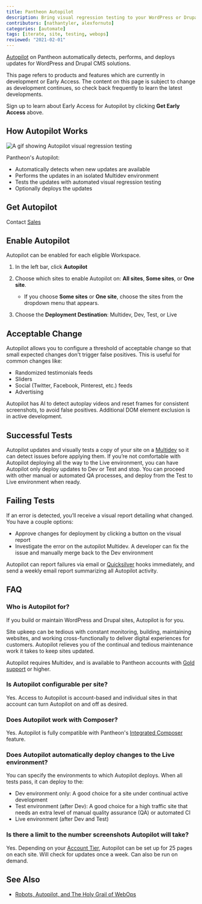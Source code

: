 ```yaml
---
title: Pantheon Autopilot
description: Bring visual regression testing to your WordPress or Drupal site
contributors: [nathantyler, alexfornuto]
categories: [automate]
tags: [iterate, site, testing, webops]
reviewed: "2021-02-01"
---
```


[Autopilot](https://pantheon.io/autopilot?docs) on Pantheon automatically detects, performs, and deploys updates for WordPress and Drupal CMS solutions.

<Alert title="Early Access" type="info" icon="leaf">

This page refers to products and features which are currently in development or Early Access. The content on this page is subject to change as development continues, so check back frequently to learn the latest developments.

</Alert>

<Enablement title="Get Early Access" link="https://pantheon.io/earlyaccess/autopilot?docs">

Sign up to learn about Early Access for Autopilot by clicking **Get Early Access** above.

</Enablement>

## How Autopilot Works

![A gif showing Autopilot visual regression testing](../images/dashboard/vrt.gif)

Pantheon's Autopilot:

- Automatically detects when new updates are available
- Performs the updates in an isolated Multidev environment
- Tests the updates with automated visual regression testing
- Optionally deploys the updates

## Get Autopilot

Contact [Sales](https://pantheon.io/earlyaccess/autopilot?docs)
## Enable Autopilot

Autopilot can be enabled for each eligible Workspace.

1. In the left bar, click **<i className="fa fa-robot"></i> Autopilot**

1. Choose which sites to enable Autopilot on: **All sites**, **Some sites**, or **One site**.

   - If you choose **Some sites** or **One site**, choose the sites from the dropdown menu that appears.

1. Choose the **Deployment Destination**: Multidev, Dev, Test, or Live

## Acceptable Change

Autopilot allows you to configure a threshold of acceptable change so that small expected changes don't trigger false positives. This is useful for common changes like:

- Randomized testimonials feeds
- Sliders
- Social (Twitter, Facebook, Pinterest, etc.) feeds
- Advertising

Autopilot has AI to detect autoplay videos and reset frames for consistent screenshots, to avoid false positives. Additional DOM element exclusion is in active development.

## Successful Tests

Autopilot updates and visually tests a copy of your site on a [Multidev](/multidev) so it can detect issues before applying them. If you’re not comfortable with Autopilot deploying all the way to the Live environment, you can have Autopilot only deploy updates to Dev or Test and stop. You can proceed with other manual or automated QA processes, and deploy from the Test to Live environment when ready.

## Failing Tests

If an error is detected, you’ll receive a visual report detailing what changed. You have a couple options:

- Approve changes for deployment by clicking a button on the visual report
- Investigate the error on the autopilot Multidev. A developer can fix the issue and manually merge back to the Dev environment

Autopilot can report failures via email or [Quicksilver](/quicksilver) hooks immediately, and send a weekly email report summarizing all Autopilot activity.

## FAQ

### Who is Autopilot for?

If you build or maintain WordPress and Drupal sites, Autopilot is for you.

Site upkeep can be tedious with constant monitoring, building, maintaining websites, and working cross-functionally to deliver digital experiences for customers. Autopilot relieves you of the continual and tedious maintenance work it takes to keep sites updated.

Autopilot requires Multidev, and is available to Pantheon accounts with [Gold support](/support#support-features-and-response-times) or higher.

### Is Autopilot configurable per site?

Yes. Access to Autopilot is account-based and individual sites in that account can turn Autopilot on and off as desired.

### Does Autopilot work with Composer?

Yes. Autopilot is fully compatible with Pantheon's [Integrated Composer](/integrated-composer) feature.

### Does Autopilot automatically deploy changes to the Live environment?

You can specify the environments to which Autopilot deploys. When all tests pass, it can deploy to the:

- Dev environment only: A good choice for a site under continual active development
- Test environment (after Dev): A good choice for a high traffic site that needs an extra level of manual quality assurance (QA) or automated CI
- Live environment (after Dev and Test)

### Is there a limit to the number screenshots Autopilot will take?

Yes. Depending on your [Account Tier](/support#support-features-and-response-times), Autopilot can be set up for 25 pages on each site. Will check for updates once a week. Can also be run on demand.

## See Also

- [Robots, Autopilot, and The Holy Grail of WebOps](https://pantheon.io/blog/robots-autopilot-and-holy-grail-webops)
